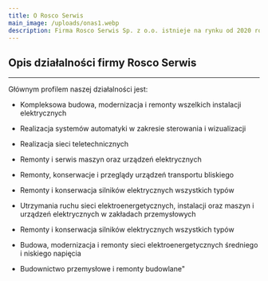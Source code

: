 ```yaml
---
title: O Rosco Serwis
main_image: /uploads/onas1.webp
description: Firma Rosco Serwis Sp. z o.o. istnieje na rynku od 2020 roku, powstała w wyniku podziału branży elektrycznej spółki Erbet. Tworzy ją wysokiej klasy zespół doświadczonych i wykwalifikowanych pracowników, którzy swoje umiejętności zdobywali przez wiele lat działając w branży elektrycznej, specjalizując się w utrzymaniu ruchu w zakładzie produkcyjnym oraz realizując liczne projekty w zakresie kompleksowej budowy i uruchomienia infrastruktury elektrycznej.
---
```


  <h2 class="text-center margin-space-auto">Opis działalności firmy Rosco Serwis</h2>  
  <hr class="margin-space-auto"/>

Głównym profilem naszej działalności jest:

- Kompleksowa budowa, modernizacja i remonty wszelkich instalacji elektrycznych

- Realizacja systemów automatyki w zakresie sterowania i wizualizacji

- Realizacja sieci teletechnicznych

- Remonty i serwis maszyn oraz urządzeń elektrycznych

- Remonty, konserwacje i przeglądy urządzeń transportu bliskiego

- Remonty i konserwacja silników elektrycznych wszystkich typów

- Utrzymania ruchu sieci elektroenergetycznych, instalacji oraz maszyn i urządzeń elektrycznych w zakładach przemysłowych

- Remonty i konserwacja silników elektrycznych wszystkich typów

- Budowa, modernizacja i remonty sieci elektroenergetycznych średniego i niskiego napięcia

- Budownictwo przemysłowe i remonty budowlane"
